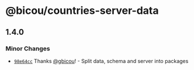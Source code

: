 # @bicou/countries-server-data

## 1.4.0

### Minor Changes

- [`98e64cc`](https://github.com/gbicou/countries-server/commit/98e64ccbb4bd0732828d4a69b3460fec2410edaa) Thanks [@gbicou](https://github.com/gbicou)! - Split data, schema and server into packages
